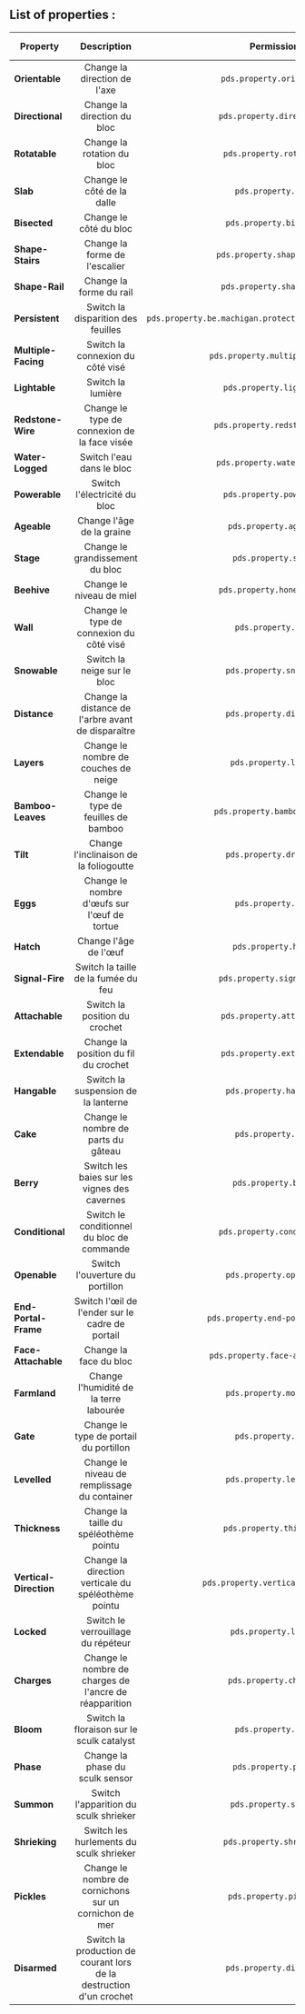 ## List of properties :

Property | Description | Permission | Example block | Example value
----|:----:|:----:|----|----
**Orientable** | Change la direction de l'axe |  `pds.property.orientable` | Chaîne | _y_
**Directional** | Change la direction du bloc | `pds.property.directional` | Escaliers | _north_
**Rotatable** | Change la rotation du bloc | `pds.property.rotatable` | Pancarte | _south_west_
**Slab** | Change le côté de la dalle | `pds.property.slab` | Dalle | _bottom_
**Bisected** | Change le côté du bloc | `pds.property.bisected` | Escaliers | _bottom_
**Shape-Stairs** | Change la forme de l'escalier | `pds.property.shape-stairs` | Escaliers | _inner_right_
**Shape-Rail** | Change la forme du rail | `pds.property.shape-rail` | Rails | _east_west_
**Persistent** | Switch la disparition des feuilles | `pds.property.be.machigan.protecteddebugstick.persistent` | Feuilles de Chêne | _true_
**Multiple-Facing** | Switch la connexion du côté visé | `pds.property.multiple-facing` | Vitre | _true_
**Lightable** | Switch la lumière | `pds.property.lightable` | Lampe en Redstone | true
**Redstone-Wire** | Change le type de connexion de la face visée | `pds.property.redstone-wire` | Fil de Redstone | _east facing side_
**Water-Logged** | Switch l'eau dans le bloc | `pds.property.water-logged` | Escaliers | _true_
**Powerable** | Switch l'électricité du bloc | `pds.property.powerable` | Rails de Propulsion | _true_
**Ageable** | Change l'âge de la graine | `pds.property.ageable` | Graines de Blé | _3_
**Stage** | Change le grandissement du bloc | `pds.property.stage` | Pousse de chêne | _1_
**Beehive** | Change le niveau de miel | `pds.property.honey-level` | Nid d'Abeilles | _3_
**Wall** | Change le type de connexion du côté visé | `pds.property.wall` | Mur en Briques | _low_
**Snowable** | Switch la neige sur le bloc | `pds.property.snowable` | Bloc d'Herbe | true
**Distance** | Change la distance de l'arbre avant de disparaître | `pds.property.distance` | Feuilles de Chêne | _7_
**Layers** | Change le nombre de couches de neige | `pds.property.layers` | Neige | _2_
**Bamboo-Leaves** | Change le type de feuilles de bamboo | `pds.property.bamboo-leaves` | Bamboo | _small_
**Tilt** | Change l'inclinaison de la foliogoutte | `pds.property.dripleaf` | Grande Foliogoutte | _partial_
**Eggs** | Change le nombre d'œufs sur l'œuf de tortue  | `pds.property.eggs` | Œuf de Tortue | _2_
**Hatch** | Change l'âge de l'œuf  | `pds.property.hatch` | Œuf de Tortue | _1_
**Signal-Fire** | Switch la taille de la fumée du feu | `pds.property.signal-fire` | Feu de Camp | _true_
**Attachable** | Switch la position du crochet | `pds.property.attachable` | Crochet | _true_
**Extendable** | Change la position du fil du crochet | `pds.property.extendable` | Fil | _true_
**Hangable** | Switch la suspension de la lanterne | `pds.property.hangable` | Lanterne | _true_
**Cake** | Change le nombre de parts du gâteau | `pds.property.cake` | Gâteau | _2_
**Berry** | Switch les baies sur les vignes des cavernes | `pds.property.berry` | Baies Lumineuses | _true_
**Conditional** | Switch le conditionnel du bloc de commande | `pds.property.conditional` | Bloc de Commande | _true_
**Openable** | Switch l'ouverture du portillon | `pds.property.openable` | Portillon de Chêne | true
**End-Portal-Frame** | Switch l'œil de l'ender sur le cadre de portail | `pds.property.end-portal-frame` | Cadre de Portail de l'End | _true_
**Face-Attachable** | Change la face du bloc | `pds.property.face-attachable` | Levier | _wall_
**Farmland** | Change l'humidité de la terre labourée | `pds.property.moisture` | Terre Labourée | _2_
**Gate** | Change le type de portail du portillon | `pds.property.gate` | Portillon en Chêne | _true_
**Levelled** | Change le niveau de remplissage du container | `pds.property.levelled` | Composteur | _2_
**Thickness** | Change la taille du spéléothème pointu | `pds.property.thickness` | Spéléothème Pointu | _tip_merge_
**Vertical-Direction** | Change la direction verticale du spéléothème pointu | `pds.property.vertical-direction` | Spéléothème Pointu | _down_
**Locked** | Switch le verrouillage du répéteur | `pds.property.locked` | Répéteur | _true_
**Charges** | Change le nombre de charges de l'ancre de réapparition | `pds.property.charges` | Ancre de réapparition | _2_
**Bloom** | Switch la floraison sur le sculk catalyst | `pds.property.boom` | Sculk Catalyst | _true_
**Phase** | Change la phase du sculk sensor | `pds.property.phase` | Sculk Sensor | _active_
**Summon** | Switch l'apparition du sculk shrieker | `pds.property.summon` | Sculk Shrieker | _true_
**Shrieking** | Switch les hurlements du sculk shrieker | `pds.property.shrieking` | Sculk Shrieker | _true_
**Pickles** | Change le nombre de cornichons sur un cornichon de mer | `pds.property.pickles` | Cornichon de mer | _2_
**Disarmed** | Switch la production de courant lors de la destruction d'un crochet | `pds.property.disarmed` | Crochet | _true_
